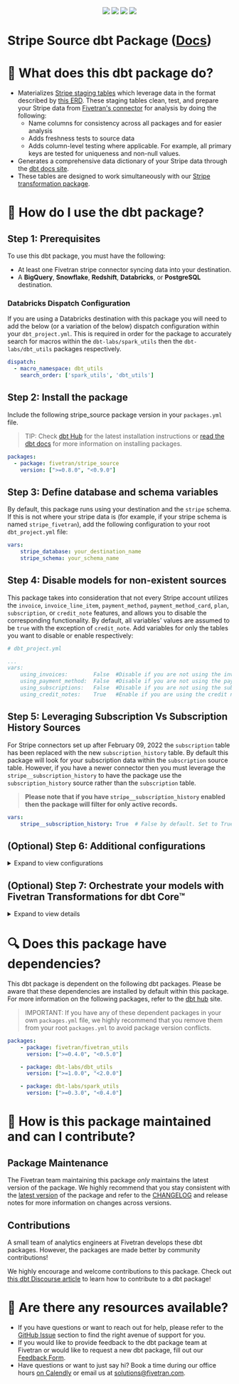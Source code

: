 <p align="center">
    <a alt="License"
        href="https://github.com/fivetran/dbt_stripe_source/blob/main/LICENSE">
        <img src="https://img.shields.io/badge/License-Apache%202.0-blue.svg" /></a>
    <a alt="dbt-core">
        <img src="https://img.shields.io/badge/dbt_Core™_version->=1.3.0_,<2.0.0-orange.svg" /></a>
    <a alt="Maintained?">
        <img src="https://img.shields.io/badge/Maintained%3F-yes-green.svg" /></a>
    <a alt="PRs">
        <img src="https://img.shields.io/badge/Contributions-welcome-blueviolet" /></a>
</p>

# Stripe Source dbt Package ([Docs](https://fivetran.github.io/dbt_stripe_source/))
# 📣 What does this dbt package do?
- Materializes [Stripe staging tables](https://fivetran.github.io/dbt_stripe_source/#!/overview/stripe_source/models/?g_v=1&g_e=seeds) which leverage data in the format described by [this ERD](https://fivetran.com/docs/applications/stripe/#schemainformation). These staging tables clean, test, and prepare your Stripe data from [Fivetran's connector](https://fivetran.com/docs/applications/stripe) for analysis by doing the following:
  - Name columns for consistency across all packages and for easier analysis
  - Adds freshness tests to source data
  - Adds column-level testing where applicable. For example, all primary keys are tested for uniqueness and non-null values.
- Generates a comprehensive data dictionary of your Stripe data through the [dbt docs site](https://fivetran.github.io/dbt_stripe_source/).
- These tables are designed to work simultaneously with our [Stripe transformation package](https://github.com/fivetran/dbt_stripe).

# 🎯 How do I use the dbt package?
## Step 1: Prerequisites
To use this dbt package, you must have the following:
- At least one Fivetran stripe connector syncing data into your destination. 
- A **BigQuery**, **Snowflake**, **Redshift**, **Databricks**, or **PostgreSQL** destination.

### Databricks Dispatch Configuration
If you are using a Databricks destination with this package you will need to add the below (or a variation of the below) dispatch configuration within your `dbt_project.yml`. This is required in order for the package to accurately search for macros within the `dbt-labs/spark_utils` then the `dbt-labs/dbt_utils` packages respectively.
```yml
dispatch:
  - macro_namespace: dbt_utils
    search_order: ['spark_utils', 'dbt_utils']
```

## Step 2: Install the package
Include the following stripe_source package version in your `packages.yml` file.
> TIP: Check [dbt Hub](https://hub.getdbt.com/) for the latest installation instructions or [read the dbt docs](https://docs.getdbt.com/docs/package-management) for more information on installing packages.
```yaml
packages:
  - package: fivetran/stripe_source
    version: [">=0.8.0", "<0.9.0"]
```
## Step 3: Define database and schema variables
By default, this package runs using your destination and the `stripe` schema. If this is not where your stripe data is (for example, if your stripe schema is named `stripe_fivetran`), add the following configuration to your root `dbt_project.yml` file:

```yml
vars:
    stripe_database: your_destination_name
    stripe_schema: your_schema_name 
```
## Step 4: Disable models for non-existent sources
This package takes into consideration that not every Stripe account utilizes the `invoice`, `invoice_line_item`, `payment_method`, `payment_method_card`, `plan`, `subscription`, or `credit_note` features, and allows you to disable the corresponding functionality. By default, all variables' values are assumed to be `true` with the exception of `credit_note`. Add variables for only the tables you want to disable or enable respectively:

```yml
# dbt_project.yml

...
vars:
    using_invoices:        False  #Disable if you are not using the invoice and invoice_line_item tables
    using_payment_method:  False  #Disable if you are not using the payment_method and payment_method_card tables
    using_subscriptions:   False  #Disable if you are not using the subscription and plan tables.
    using_credit_notes:    True   #Enable if you are using the credit note tables.

```
## Step 5: Leveraging Subscription Vs Subscription History Sources
For Stripe connectors set up after February 09, 2022 the `subscription` table has been replaced with the new `subscription_history` table. By default this package will look for your subscription data within the `subscription` source table. However, if you have a newer connector then you must leverage the `stripe__subscription_history` to have the package use the `subscription_history` source rather than the `subscription` table.
> **Please note that if you have `stripe__subscription_history` enabled then the package will filter for only active records.**
```yml
vars:
    stripe__subscription_history: True  # False by default. Set to True if your connector syncs the `subscription_history` table. 
```
## (Optional) Step 6: Additional configurations
<details><summary>Expand to view configurations</summary>

### Running on Live vs Test Customers
By default, this package will run on non-test data (`where livemode = true`) from the source Stripe tables. However, you may want to include and focus on test data when testing out the package or developing your analyses. To run on only test data, add the following configuration to your root `dbt_project.yml` file:

```yml
vars:
    stripe_source:
        using_livemode: false  # Default = true
```
### Including sub Invoice Line Items
By default, this package will filter out any records from the `invoice_line_item` source table which include the string `sub_`. This is due to a legacy Stripe issue where `sub_` records were found to be duplicated. However, if you highly utilize these records you may wish they be included in the final output of the `stg_stripe__invoice_line_item` model. To do, so you may include the below variable configuration in your root `dbt_project.yml`:
```yml
vars:
    stripe_source:
        using_invoice_line_sub_filter: false # Default = true
```

### Pivoting out Metadata Properties
Oftentimes you may have custom fields within your source tables that is stored as a JSON object that you wish to pass through. By leveraging the `metadata` variable, this package pivot out fields into their own columns. The metadata variables accept dictionaries in addition to strings.

Additionally, if you happen to be using a reserved word as a metadata field, any otherwise incompatible name, or just wish to rename your field, Below are examples of how you would add the respective fields.

The `metadata` JSON field is present within the `customer`, `charge`, `invoice`, `payment_intent`, `payment_method`, `payout`, `plan`, `refund`, and `subscription` source tables. To pivot these fields out and include in the respective downstream staging model, add the respective variable(s) to your root `dbt_project.yml` file like below.

```yml
vars: 
  stripe__charge_metadata:
    - name: metadata_field_1
  stripe__invoice_metadata: 
    - name: metadata_field_2
  stripe__payment_intent_metadata:
    - name: incompatible.field
      alias: rename_incompatible_field
  stripe__payment_method_metadata:
    - name: field_is_reserved_word
      alias: field_is_reserved_word_xyz
  stripe__payout_metadata:
    - name: 123
      alias: one_two_three
  stripe__plan_metadata:
    - name: rename
    - alias: renamed_field
  stripe__refund_metadata:
    - name: metadata_field_3
    - name: metadata_field_4
  stripe__subscription_metadata:
    - name: metadata_field_5
  stripe__customer_metadata:
    - name: metadata_field_6

```

Alternatively, if you only have strings in your JSON object, the metadata variable accepts the following configuration as well.
>**Note**: `stripe__plan_metadata` is only shown below, but the format will work for all metadata variables. 

```yml
vars:
    stripe__plan_metadata: ['the', 'list', 'of', 'property', 'fields'] # Note: this is case-SENSITIVE and must match the casing of the property as it appears in the JSON
```

### Change the build schema
By default, this package builds the stripe staging models within a schema titled (`<target_schema>` + `_stg_stripe`) in your destination. If this is not where you would like your stripe staging data to be written to, add the following configuration to your root `dbt_project.yml` file:

```yml
models:
    stripe_source:
      +schema: my_new_schema_name # leave blank for just the target_schema
```
    
### Change the source table references
If an individual source table has a different name than the package expects, add the table name as it appears in your destination to the respective variable:
> IMPORTANT: See this project's [`dbt_project.yml`](https://github.com/fivetran/dbt_stripe_source/blob/main/dbt_project.yml) variable declarations to see the expected names.
    
```yml
vars:
    stripe_<default_source_table_name>_identifier: your_table_name 
```
    
</details>

## (Optional) Step 7: Orchestrate your models with Fivetran Transformations for dbt Core™
<details><summary>Expand to view details</summary>
<br>
    
Fivetran offers the ability for you to orchestrate your dbt project through [Fivetran Transformations for dbt Core™](https://fivetran.com/docs/transformations/dbt). Learn how to set up your project for orchestration through Fivetran in our [Transformations for dbt Core™ setup guides](https://fivetran.com/docs/transformations/dbt#setupguide).
</details>
    
# 🔍 Does this package have dependencies?
This dbt package is dependent on the following dbt packages. Please be aware that these dependencies are installed by default within this package. For more information on the following packages, refer to the [dbt hub](https://hub.getdbt.com/) site.
> IMPORTANT: If you have any of these dependent packages in your own `packages.yml` file, we highly recommend that you remove them from your root `packages.yml` to avoid package version conflicts.
```yml
packages:
    - package: fivetran/fivetran_utils
      version: [">=0.4.0", "<0.5.0"]

    - package: dbt-labs/dbt_utils
      version: [">=1.0.0", "<2.0.0"]

    - package: dbt-labs/spark_utils
      version: [">=0.3.0", "<0.4.0"]
```
          
# 🙌 How is this package maintained and can I contribute?
## Package Maintenance
The Fivetran team maintaining this package _only_ maintains the latest version of the package. We highly recommend that you stay consistent with the [latest version](https://hub.getdbt.com/fivetran/stripe_source/latest/) of the package and refer to the [CHANGELOG](https://github.com/fivetran/dbt_stripe_source/blob/main/CHANGELOG.md) and release notes for more information on changes across versions.

## Contributions
A small team of analytics engineers at Fivetran develops these dbt packages. However, the packages are made better by community contributions! 

We highly encourage and welcome contributions to this package. Check out [this dbt Discourse article](https://discourse.getdbt.com/t/contributing-to-a-dbt-package/657) to learn how to contribute to a dbt package!

# 🏪 Are there any resources available?
- If you have questions or want to reach out for help, please refer to the [GitHub Issue](https://github.com/fivetran/dbt_stripe_source/issues/new/choose) section to find the right avenue of support for you.
- If you would like to provide feedback to the dbt package team at Fivetran or would like to request a new dbt package, fill out our [Feedback Form](https://www.surveymonkey.com/r/DQ7K7WW).
- Have questions or want to just say hi? Book a time during our office hours [on Calendly](https://calendly.com/fivetran-solutions-team/fivetran-solutions-team-office-hours) or email us at solutions@fivetran.com.
